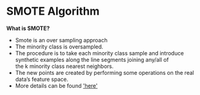
# SMOTE Algorithm

**What is SMOTE?**

- Smote is an over sampling approach
- The minority class is oversampled. 
- The procedure is to take each minority class sample and introduce synthetic examples along the line segments joining any/all of the k minority class nearest neighbors.
- The new points are created by performing some operations on the real data’s feature space.
- More details can be found ['here'](http://www.cs.cmu.edu/afs/cs/project/jair/pub/volume16/chawla02a-html/node6.html)

